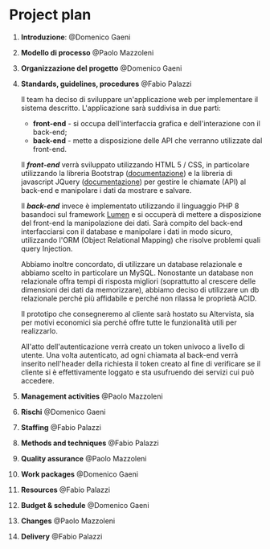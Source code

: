 # Project plan

1.  **Introduzione**: @Domenico Gaeni

2.  **Modello di processo** @Paolo Mazzoleni

3.  **Organizzazione del progetto** @Domenico Gaeni

4.  **Standards, guidelines, procedures** @Fabio Palazzi

    Il team ha deciso di sviluppare un'applicazione web per implementare il sistema descritto. L'applicazione sarà suddivisa in due parti: 
    
    - **front-end** - si occupa dell'interfaccia grafica e dell'interazione con il back-end;
    - **back-end** - mette a disposizione delle API che verranno utilizzate dal front-end.
    
    Il ***front-end*** verrà sviluppato utilizzando HTML 5 / CSS, in particolare utilizzando la libreria Bootstrap ([documentazione](https://getbootstrap.com/)) e la libreria di javascript JQuery ([documentazione](https://api.jquery.com/)) per gestire le chiamate (API) al back-end e manipolare i dati da mostrare e salvare.
    
    Il ***back-end*** invece è implementato utilizzando il linguaggio PHP 8 basandoci sul framework [Lumen](https://lumen.laravel.com/) e si occuperà di mettere a disposizione del front-end la manipolazione dei dati. Sarà compito del back-end interfacciarsi con il database e manipolare i dati in modo sicuro, utilizzando l'ORM (Object Relational Mapping) che risolve problemi quali query Injection.
    
    Abbiamo inoltre concordato, di utilizzare un database relazionale e abbiamo scelto in particolare un MySQL. Nonostante un database non relazionale offra tempi di risposta migliori (soprattutto al crescere delle dimensioni dei dati da memorizzare), abbiamo deciso di utilizzare un db relazionale perché più affidabile e perché non rilassa le proprietà ACID.
    
    Il prototipo che consegneremo al cliente sarà hostato su Altervista, sia per motivi economici sia perché offre tutte le funzionalità utili per realizzarlo.
    
    All'atto dell'autenticazione verrà creato un token univoco a livello di utente. Una volta autenticato, ad ogni chiamata al back-end verrà inserito nell'header della richiesta il token creato al fine di verificare se il cliente si è effettivamente loggato e sta usufruendo dei servizi cui può accedere.

5.  **Management activities** @Paolo Mazzoleni

6.  **Rischi** @Domenico Gaeni

7.  **Staffing** @Fabio Palazzi

8.  **Methods and techniques** @Fabio Palazzi

9.  **Quality assurance** @Paolo Mazzoleni

10. **Work packages** @Domenico Gaeni

11. **Resources** @Fabio Palazzi

12. **Budget & schedule** @Domenico Gaeni

13. **Changes** @Paolo Mazzoleni

14. **Delivery** @Fabio Palazzi
